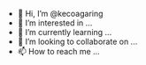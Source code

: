 - 👋 Hi, I’m @kecoagaring
- 👀 I’m interested in ...
- 🌱 I’m currently learning ...
- 💞️ I’m looking to collaborate on ...
- 📫 How to reach me ...

<!---
kecoagaring/kecoagaring is a ✨ special ✨ repository because its `README.md` (this file) appears on your GitHub profile.
You can click the Preview link to take a look at your changes.
--->
